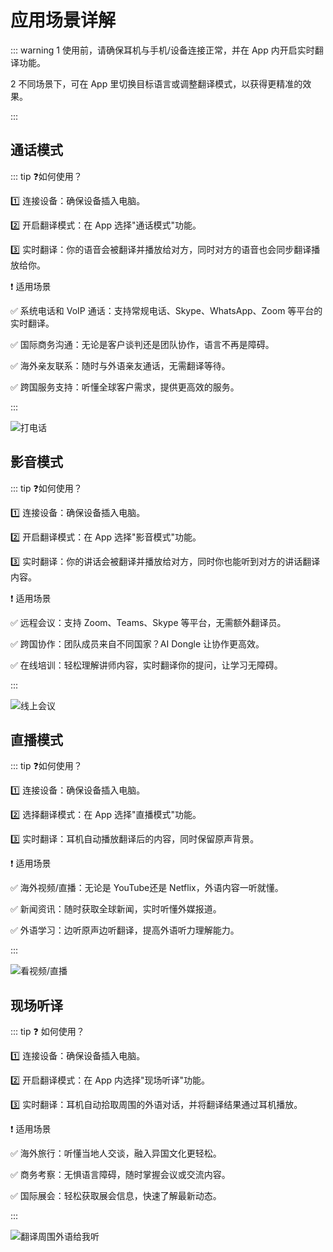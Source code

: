 # 应用场景详解

::: warning <span class="circle-badge">1</span> 使用前，请确保耳机与手机/设备连接正常，并在 App 内开启实时翻译功能。

<span class="circle-badge">2</span> 不同场景下，可在 App 里切换目标语言或调整翻译模式，以获得更精准的效果。

:::

## 通话模式

::: tip ❓如何使用？

1️⃣ 连接设备：确保设备插入电脑。

2️⃣ 开启翻译模式：在 App 选择"通话模式"功能。

3️⃣ 实时翻译：你的语音会被翻译并播放给对方，同时对方的语音也会同步翻译播放给你。

❗️ 适用场景

✅ 系统电话和 VoIP 通话：支持常规电话、Skype、WhatsApp、Zoom 等平台的实时翻译。

✅ 国际商务沟通：无论是客户谈判还是团队协作，语言不再是障碍。

✅ 海外亲友联系：随时与外语亲友通话，无需翻译等待。

✅ 跨国服务支持：听懂全球客户需求，提供更高效的服务。

:::

![打电话](https://bu.dusays.com/2025/02/08/67a706a651f27.png)

## 影音模式

::: tip ❓如何使用？

1️⃣ 连接设备：确保设备插入电脑。

2️⃣ 开启翻译模式：在 App 选择"影音模式"功能。

3️⃣ 实时翻译：你的讲话会被翻译并播放给对方，同时你也能听到对方的讲话翻译内容。

❗️ 适用场景

✅ 远程会议：支持 Zoom、Teams、Skype 等平台，无需额外翻译员。

✅ 跨国协作：团队成员来自不同国家？AI Dongle 让协作更高效。

✅ 在线培训：轻松理解讲师内容，实时翻译你的提问，让学习无障碍。

:::

![线上会议](https://bu.dusays.com/2025/02/08/67a706a240312.png)

## 直播模式

::: tip ❓如何使用？

1️⃣ 连接设备：确保设备插入电脑。

2️⃣ 选择翻译模式：在 App 选择"直播模式"功能。

3️⃣ 实时翻译：耳机自动播放翻译后的内容，同时保留原声背景。

❗️ 适用场景

✅ 海外视频/直播：无论是 YouTube还是 Netflix，外语内容一听就懂。

✅ 新闻资讯：随时获取全球新闻，实时听懂外媒报道。

✅ 外语学习：边听原声边听翻译，提高外语听力理解能力。

:::

![看视频/直播](https://bu.dusays.com/2025/02/08/67a706a52054a.png)

## 现场听译

::: tip ❓ 如何使用？

1️⃣ 连接设备：确保设备插入电脑。

2️⃣ 开启翻译模式：在 App 内选择"现场听译"功能。

3️⃣ 实时翻译：耳机自动拾取周围的外语对话，并将翻译结果通过耳机播放。

❗️ 适用场景

✅ 海外旅行：听懂当地人交谈，融入异国文化更轻松。

✅ 商务考察：无惧语言障碍，随时掌握会议或交流内容。

✅ 国际展会：轻松获取展会信息，快速了解最新动态。

:::

![翻译周围外语给我听](https://bu.dusays.com/2025/02/08/67a706a10684b.png)
